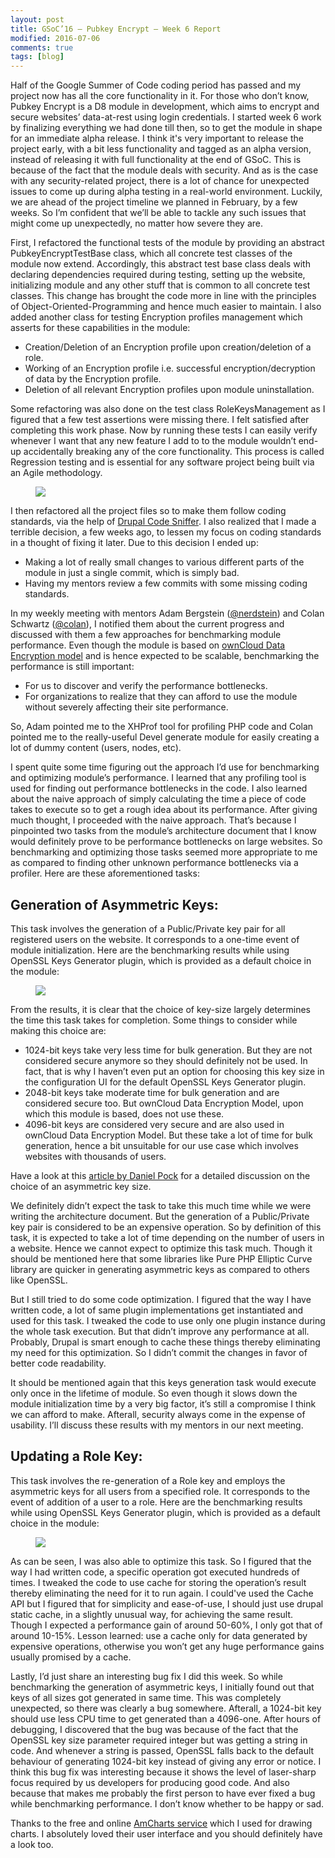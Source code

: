 ```yaml
---
layout: post
title: GSoC’16 – Pubkey Encrypt – Week 6 Report
modified: 2016-07-06
comments: true
tags: [blog]
---
```


Half of the Google Summer of Code coding period has passed and my project now has all the core functionality in it. For those who don’t know, Pubkey Encrypt is a D8 module in development, which aims to encrypt and secure websites’ data-at-rest using login credentials. I started week 6 work by finalizing everything we had done till then, so to get the module in shape for an immediate alpha release. I think it's very important to release the project early, with a bit less functionality and tagged as an alpha version, instead of releasing it with full functionality at the end of GSoC. This is because of the fact that the module deals with security. And as is the case with any security-related project, there is a lot of chance for unexpected issues to come up during alpha testing in a real-world environment. Luckily, we are ahead of the project timeline we planned in February, by a few weeks. So I’m confident that we’ll be able to tackle any such issues that might come up unexpectedly, no matter how severe they are.

First, I refactored the functional tests of the module by providing an abstract PubkeyEncryptTestBase class, which all concrete test classes of the module now extend. Accordingly, this abstract test base class deals with declaring dependencies required during testing, setting up the website, initializing module and any other stuff that is common to all concrete test classes. This change has brought the code more in line with the principles of Object-Oriented-Programming and hence much easier to maintain. I also added another class for testing Encryption profiles management which asserts for these capabilities in the module:

* Creation/Deletion of an Encryption profile upon creation/deletion of a role.
* Working of an Encryption profile i.e. successful encryption/decryption of data by the Encryption profile.
* Deletion of all relevant Encryption profiles upon module uninstallation.

Some refactoring was also done on the test class RoleKeysManagement as I figured that a few test assertions were missing there. I felt satisfied after completing this work phase. Now by running these tests I can easily verify whenever I want that any new feature I add to to the module wouldn’t end-up accidentally breaking any of the core functionality. This process is called Regression testing and is essential for any software project being built via an Agile methodology.

<figure>
  <img src="http://www.talhaparacha.com/module-tests.png">
</figure>

I then refactored all the project files so to make them follow coding standards, via the help of <a href="https://www.drupal.org/project/drupalcs">Drupal Code Sniffer</a>. I also realized that I made a terrible decision, a few weeks ago, to lessen my focus on coding standards in a thought of fixing it later. Due to this decision I ended up:

* Making a lot of really small changes to various different parts of the module in just a single commit, which is simply bad.
* Having my mentors review a few commits with some missing coding standards.

In my weekly meeting with mentors Adam Bergstein (<a href ='https://www.drupal.org/u/nerdstein'>@nerdstein</a>) and Colan Schwartz (<a href='https://www.drupal.org/u/colan'>@colan</a>), I notified them about the current progress and discussed with them a few approaches for benchmarking module performance. Even though the module is based on <a href="https://owncloud.com/wp-content/uploads/2015/07/Overview_of_ownCloud_Encryption_Model_2.2.pdf">ownCloud Data Encryption model</a> and is hence expected to be scalable, benchmarking the performance is still important:

* For us to discover and verify the performance bottlenecks.
* For organizations to realize that they can afford to use the module without severely affecting their site performance.

So, Adam pointed me to the XHProf tool for profiling PHP code and Colan pointed me to the really-useful Devel generate module for easily creating a lot of dummy content (users, nodes, etc).

I spent quite some time figuring out the approach I’d use for benchmarking and optimizing module’s performance. I learned that any profiling tool is used for finding out performance bottlenecks in the code. I also learned about the naive approach of simply calculating the time a piece of code takes to execute so to get a rough idea about its performance. After giving much thought, I proceeded with the naive approach. That’s because I pinpointed two tasks from the module’s architecture document that I know would definitely prove to be performance bottlenecks on large websites. So benchmarking and optimizing those tasks seemed more appropriate to me as compared to finding other unknown performance bottlenecks via a profiler. Here are these aforementioned tasks:

<h2>Generation of Asymmetric Keys:</h2>

This task involves the generation of a Public/Private key pair for all registered users on the website. It corresponds to a one-time event of module initialization. Here are the benchmarking results while using OpenSSL Keys Generator plugin, which is provided as a default choice in the module:

<figure>
  <img src="http://www.talhaparacha.com/keys-generation-benchmark.png">
</figure>

From the results, it is clear that the choice of key-size largely determines the time this task takes for completion. Some things to consider while making this choice are:

* 1024-bit keys take very less time for bulk generation. But they are not considered secure anymore so they should definitely not be used. In fact, that is why I haven’t even put an option for choosing this key size in the configuration UI for the default OpenSSL Keys Generator plugin.
* 2048-bit keys take moderate time for bulk generation and are considered secure too. But ownCloud Data Encryption Model, upon which this module is based, does not use these.
* 4096-bit keys are considered very secure and are also used in ownCloud Data Encryption Model. But these take a lot of time for bulk generation, hence a bit unsuitable for our use case which involves websites with thousands of users.

Have a look at this <a href="https://danielpocock.com/rsa-key-sizes-2048-or-4096-bits">article by Daniel Pock</a> for a detailed discussion on the choice of an asymmetric key size.

We definitely didn’t expect the task to take this much time while we were writing the architecture document. But the generation of a Public/Private key pair is considered to be an expensive operation. So by definition of this task, it is expected to take a lot of time depending on the number of users in a website. Hence we cannot expect to optimize this task much. Though it should be mentioned here that some libraries like Pure PHP Elliptic Curve library are quicker in generating asymmetric keys as compared to others like OpenSSL.

But I still tried to do some code optimization. I figured that the way I have written code, a lot of same plugin implementations get instantiated and used for this task. I tweaked the code to use only one plugin instance during the whole task execution. But that didn’t improve any performance at all. Probably, Drupal is smart enough to cache these things thereby eliminating my need for this optimization. So I didn’t commit the changes in favor of better code readability.

It should be mentioned again that this keys generation task would execute only once in the lifetime of module. So even though it slows down the module initialization time by a very big factor, it’s still a compromise I think we can afford to make. Afterall, security always come in the expense of usability. I’ll discuss these results with my mentors in our next meeting.

<h2>Updating a Role Key:</h2>

This task involves the re-generation of a Role key and employs the asymmetric keys for all users from a specified role. It corresponds to the event of addition of a user to a role. Here are the benchmarking results while using OpenSSL Keys Generator plugin, which is provided as a default choice in the module:

<figure>
  <img src="http://www.talhaparacha.com/rolekey-updation-benchmark.png">
</figure>

As can be seen, I was also able to optimize this task. So I figured that the way I had written code, a specific operation got executed hundreds of times. I tweaked the code to use cache for storing the operation’s result thereby eliminating the need for it to run again. I could've used the Cache API but I figured that for simplicity and ease-of-use, I should just use drupal static cache, in a slightly unusual way, for achieving the same result. Though I expected a performance gain of around 50-60%, I only got that of around 10-15%.
Lesson learned: use a cache only for data generated by expensive operations, otherwise you won’t get any huge performance gains usually promised by a cache.

Lastly, I’d just share an interesting bug fix I did this week. So while benchmarking the generation of asymmetric keys, I initially found out that keys of all sizes got generated in same time. This was completely unexpected, so there was clearly a bug somewhere. Afterall, a 1024-bit key should use less CPU time to get generated than a 4096-one. After hours of debugging, I discovered that the bug was because of the fact that the OpenSSL key size parameter required integer but was getting a string in code. And whenever a string is passed, OpenSSL falls back to the default behaviour of generating 1024-bit key instead of giving any error or notice. I think this bug fix was interesting because it shows the level of laser-sharp focus required by us developers for producing good code. And also because that makes me probably the first person to have ever fixed a bug while benchmarking performance. I don’t know whether to be happy or sad.

Thanks to the free and online <a href="https://www.amcharts.com/">AmCharts service</a> which I used for drawing charts. I absolutely loved their user interface and you should definitely have a look too.
